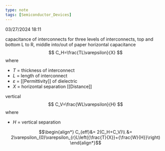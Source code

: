 ```yaml
---
type: note
tags: [Semiconductor_Devices]
---
```

03/27/2024 18:11

  


capacitance of interconnects
for three levels of interconnects, top and bottom L to R, middle into/out of paper
horizontal capacitance
$$
C_H=\frac{TL\varepsilon}{X}
$$
where
- $T$ = thickness of interconnect
- $L$ = length of interconnect
- $\varepsilon$ = [[Permittivity]] of dielectric
- $X$ = horizontal separation [[Distance]]

vertical
$$
C_V=\frac{WL\varepsilon}{H}
$$
where
- $H$ = vertical separation

$$\begin{align*}
C_{eff}&= 2(C_H+C_V)\\
&= 2\varepsilon_{0}\varepsilon_{r}L\left({\frac{T}{X}}+{\frac{W}{H}}\right)
\end{align*}$$